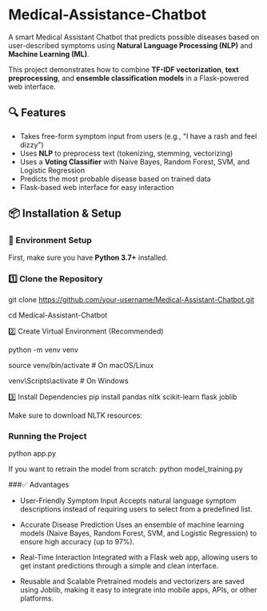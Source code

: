 # Medical-Assistance-Chatbot
A smart Medical Assistant Chatbot that predicts possible diseases based on user-described symptoms using **Natural Language Processing (NLP)** and **Machine Learning (ML)**. 

This project demonstrates how to combine **TF-IDF vectorization**, **text preprocessing**, and **ensemble classification models** in a Flask-powered web interface.
## 🔍 Features

- Takes free-form symptom input from users (e.g., "I have a rash and feel dizzy")
- Uses **NLP** to preprocess text (tokenizing, stemming, vectorizing)
- Uses a **Voting Classifier** with Naive Bayes, Random Forest, SVM, and Logistic Regression
- Predicts the most probable disease based on trained data
- Flask-based web interface for easy interaction
## 📦 Installation & Setup

### 🔧 Environment Setup

First, make sure you have **Python 3.7+** installed.

### 1️⃣ Clone the Repository
git clone https://github.com/your-username/Medical-Assistant-Chatbot.git

cd Medical-Assistant-Chatbot

2️⃣ Create Virtual Environment (Recommended)

python -m venv venv

source venv/bin/activate     # On macOS/Linux

venv\Scripts\activate        # On Windows

3️⃣ Install Dependencies
pip install pandas nltk scikit-learn flask joblib

Make sure to download NLTK resources:

### Running the Project
python app.py

If you want to retrain the model from scratch:
python model_training.py

###✅ Advantages
- User-Friendly Symptom Input
Accepts natural language symptom descriptions instead of requiring users to select from a predefined list.

- Accurate Disease Prediction
Uses an ensemble of machine learning models (Naive Bayes, Random Forest, SVM, and Logistic Regression) to ensure high accuracy (up to 97%).

- Real-Time Interaction
Integrated with a Flask web app, allowing users to get instant predictions through a simple and clean interface.

- Reusable and Scalable
Pretrained models and vectorizers are saved using Joblib, making it easy to integrate into mobile apps, APIs, or other platforms.
 
